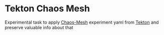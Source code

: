 # Tekton Chaos Mesh

Experimental task to apply [Chaos-Mesh](https://chaos-mesh.org/) experiment yaml from [Tekton](https://tekton.dev/) and preserve valuable info about that
